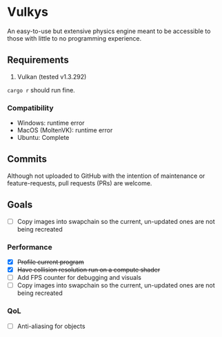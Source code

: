 # Vulkys

An easy-to-use but extensive physics engine meant to be accessible to those with little to no programming experience.

## Requirements

1. Vulkan (tested v1.3.292)

`cargo r` should run fine.

### Compatibility
- Windows: runtime error
- MacOS (MoltenVK): runtime error
- Ubuntu: Complete

## Commits

Although not uploaded to GitHub with the intention of maintenance or feature-requests, pull requests (PRs) are welcome.

## Goals
- [ ] Copy images into swapchain so the current, un-updated ones are not being recreated

### Performance
- [x] ~~Profile current program~~
- [x] ~~Have collision resolution run on a compute shader~~
- [ ] Add FPS counter for debugging and visuals
- [ ] Copy images into swapchain so the current, un-updated ones are not being recreated

### QoL
- [ ] Anti-aliasing for objects
